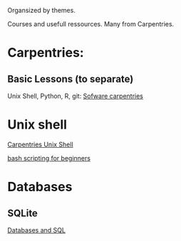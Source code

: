 Organsized by themes. 

Courses and usefull ressources.
Many from Carpentries.

# Carpentries:
## Basic Lessons (to separate)
Unix Shell, Python, R, git: [Sofware carpentries](https://software-carpentry.org/lessons/)


# Unix shell
[Carpentries Unix Shell](http://swcarpentry.github.io/shell-novice/)

[bash scripting for beginners](https://linuxconfig.org/bash-scripting-tutorial-for-beginners)




# Databases

## SQLite
[Databases and SQL](https://swcarpentry.github.io/sql-novice-survey/)

##
